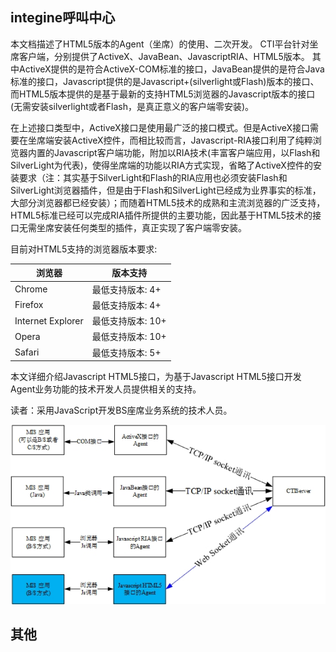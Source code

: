 
integine呼叫中心
----------------
本文档描述了HTML5版本的Agent（坐席）的使用、二次开发。
CTI平台针对坐席客户端，分别提供了ActiveX、JavaBean、JavascriptRIA、HTML5版本。
其中ActiveX提供的是符合ActiveX-COM标准的接口，JavaBean提供的是符合Java标准的接口，Javascript提供的是Javascript+(silverlight或Flash)版本的接口、而HTML5版本提供的是基于最新的支持HTML5浏览器的Javascript版本的接口(无需安装silverlight或者Flash，是真正意义的客户端零安装)。

在上述接口类型中，ActiveX接口是使用最广泛的接口模式。但是ActiveX接口需要在坐席端安装ActiveX控件，而相比较而言，Javascript-RIA接口利用了纯粹浏览器内置的Javascript客户端功能，附加以RIA技术(丰富客户端应用，以Flash和SilverLight为代表)，使得坐席端的功能以RIA方式实现，省略了ActiveX控件的安装要求（注：其实基于SilverLight和Flash的RIA应用也必须安装Flash和SilverLight浏览器插件，但是由于Flash和SilverLight已经成为业界事实的标准，大部分浏览器都已经安装）；而随着HTML5技术的成熟和主流浏览器的广泛支持，HTML5标准已经可以完成RIA插件所提供的主要功能，因此基于HTML5技术的接口无需坐席安装任何类型的插件，真正实现了客户端零安装。

目前对HTML5支持的浏览器版本要求:

|浏览器|版本支持|
|------|--------|
|Chrome|最低支持版本: 4+|
|Firefox|最低支持版本: 4+|
|Internet Explorer|最低支持版本: 10+|
|Opera|最低支持版本: 10+|
|Safari|最低支持版本: 5+|

本文详细介绍Javascript HTML5接口，为基于Javascript HTML5接口开发Agent业务功能的技术开发人员提供相关的支持。

读者：采用JavaScript开发BS座席业务系统的技术人员。

![](img/agent-html5.png)

其他
------------
